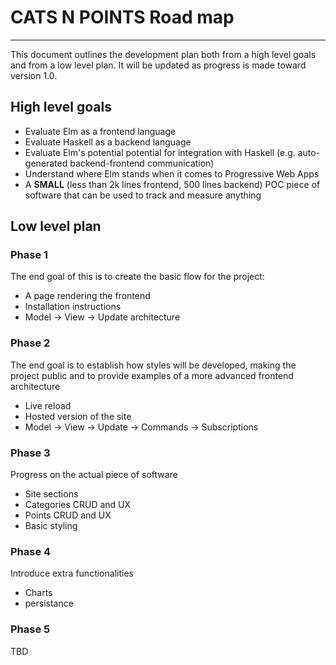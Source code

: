 # CATS N POINTS Road map

-----------------------

This document outlines the development plan both from a high level goals and from a low level plan. It will be updated as progress is made toward version 1.0.

## High level goals

* Evaluate Elm as a frontend language
* Evaluate Haskell as a backend language
* Evaluate Elm's potential potential for integration with Haskell (e.g. auto-generated backend-frontend communication)
* Understand where Elm stands when it comes to Progressive Web Apps
* A **SMALL** (less than 2k lines frontend, 500 lines backend) POC piece of software that can be used to track and measure anything

## Low level plan

### Phase 1

The end goal of this is to create the basic flow for the project:

* A page rendering the frontend
* Installation instructions
* Model -> View -> Update architecture

### Phase 2

The end goal is to establish how styles will be developed, making the project public and to  provide examples of a more advanced frontend architecture

* Live reload
* Hosted version of the site
* Model -> View -> Update -> Commands -> Subscriptions

### Phase 3

Progress on the actual piece of software

* Site sections
* Categories CRUD and UX
* Points CRUD and UX
* Basic styling

### Phase 4

Introduce extra functionalities
* Charts
* persistance

### Phase 5
 TBD
